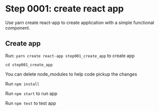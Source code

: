 # Step 0001: create react app

Use yarn create react-app to create application with a simple functional component.

## Create app

Run: `yarn create react-app step001_create_app` to create app

`cd step001_create_app`

You can delete node_modules to help code pickup the changes

Run `npm install`

Run `npm start` to run app

Run `npm test` to test app
